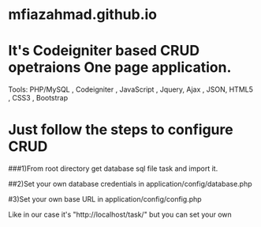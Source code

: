 # mfiazahmad.github.io

# It's Codeigniter based CRUD opetraions One page application.
Tools: PHP/MySQL , Codeigniter , JavaScript , Jquery, Ajax , JSON, HTML5 , CSS3 , Bootstrap

# Just follow the steps to configure CRUD

###1)From root directory get database sql file task and import it.

##2)Set your own database credentials in application/config/database.php

#3)Set your own base URL in application/config/config.php

Like in our case it's "http://localhost/task/" but you can set your own
